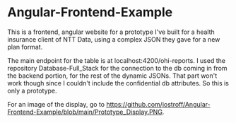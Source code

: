 # Angular-Frontend-Example
 
This is a frontend, angular website for a prototype I've built for a health insurance client of NTT Data, using a complex JSON they gave for a new plan format.

The main endpoint for the table is at localhost:4200/ohi-reports. I used the repository Database-Full_Stack for the connection to the db coming in from the backend portion, for the rest of the dynamic JSONs. That part won't work though since I couldn't include the confidential db attributes. So this is only a prototype.

For an image of the display, go to https://github.com/jostroff/Angular-Frontend-Example/blob/main/Prototype_Display.PNG.

